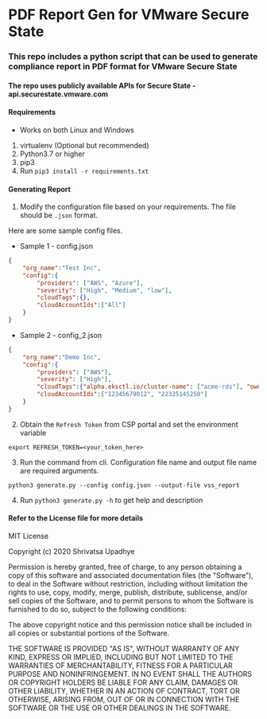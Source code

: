 # PDF Report Gen for VMware Secure State

### This repo includes a python script that can be used to generate compliance report in PDF format for VMware Secure State

#### The repo uses publicly available APIs for Secure State - api.securestate.vmware.com

#### Requirements

* Works on both Linux and Windows

1. virtualenv (Optional but recommended) 
2. Python3.7 or higher
3. pip3
4. Run `pip3 install -r requirements.txt`

#### Generating Report

1. Modify the configuration file based on your requirements. The file should be `.json` format. 

Here are some sample config files.

* Sample 1 - config.json

```json
{
    "org_name":"Test Inc",
    "config":{
        "providers": ["AWS", "Azure"],
        "severity": ["High", "Medium", "low"],
        "cloudTags":{},
        "cloudAccountIds":["All"]
    }
}
```

* Sample 2 - config_2.json

```json
{
    "org_name":"Demo Inc",
    "config":{
        "providers": ["AWS"],
        "severity": ["High"],
        "cloudTags":{"alpha.eksctl.io/cluster-name": ["acme-rds"], "owner":["developer"]},
        "cloudAccountIds":["12345679012", "22325145250"]
    }
}
```

2. Obtain the `Refresh Token` from CSP portal and set the environment variable

```export REFRESH_TOKEN=<your_token_here>```

3. Run the command from cli. Configuration file name and output file name are required arguments.

```python3 generate.py --config config.json --output-file vss_report```

4. Run `python3 generate.py -h` to get help and description

#### Refer to the License file for more details

MIT License

Copyright (c) 2020 Shrivatsa Upadhye

Permission is hereby granted, free of charge, to any person obtaining a copy
of this software and associated documentation files (the "Software"), to deal
in the Software without restriction, including without limitation the rights
to use, copy, modify, merge, publish, distribute, sublicense, and/or sell
copies of the Software, and to permit persons to whom the Software is
furnished to do so, subject to the following conditions:

The above copyright notice and this permission notice shall be included in all
copies or substantial portions of the Software.

THE SOFTWARE IS PROVIDED "AS IS", WITHOUT WARRANTY OF ANY KIND, EXPRESS OR
IMPLIED, INCLUDING BUT NOT LIMITED TO THE WARRANTIES OF MERCHANTABILITY,
FITNESS FOR A PARTICULAR PURPOSE AND NONINFRINGEMENT. IN NO EVENT SHALL THE
AUTHORS OR COPYRIGHT HOLDERS BE LIABLE FOR ANY CLAIM, DAMAGES OR OTHER
LIABILITY, WHETHER IN AN ACTION OF CONTRACT, TORT OR OTHERWISE, ARISING FROM,
OUT OF OR IN CONNECTION WITH THE SOFTWARE OR THE USE OR OTHER DEALINGS IN THE
SOFTWARE.
